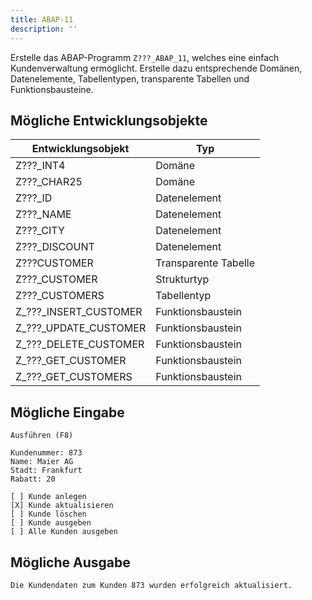 ```yaml
---
title: ABAP-11
description: ''
---
```


Erstelle das ABAP-Programm `Z???_ABAP_11`, welches eine einfach Kundenverwaltung ermöglicht. Erstelle dazu entsprechende Domänen, Datenelemente, Tabellentypen, transparente Tabellen und Funktionsbausteine.

## Mögliche Entwicklungsobjekte
| Entwicklungsobjekt    | Typ                  |
| --------------------- | -------------------- |
| Z???_INT4             | Domäne               |
| Z???_CHAR25           | Domäne               |
| Z???_ID               | Datenelement         |
| Z???_NAME             | Datenelement         |
| Z???_CITY             | Datenelement         |
| Z???_DISCOUNT         | Datenelement         |
| Z???CUSTOMER          | Transparente Tabelle |
| Z???_CUSTOMER         | Strukturtyp          | 
| Z???_CUSTOMERS        | Tabellentyp          |
| Z_???_INSERT_CUSTOMER | Funktionsbaustein    |
| Z_???_UPDATE_CUSTOMER | Funktionsbaustein    |
| Z_???_DELETE_CUSTOMER | Funktionsbaustein    |
| Z_???_GET_CUSTOMER    | Funktionsbaustein    |
| Z_???_GET_CUSTOMERS   | Funktionsbaustein    |

## Mögliche Eingabe
```
Ausführen (F8)

Kundenummer: 873
Name: Maier AG
Stadt: Frankfurt
Rabatt: 20

[ ] Kunde anlegen
[X] Kunde aktualisieren
[ ] Kunde löschen
[ ] Kunde ausgeben
[ ] Alle Kunden ausgeben
```

## Mögliche Ausgabe
```
Die Kundendaten zum Kunden 873 wurden erfolgreich aktualisiert.
```
